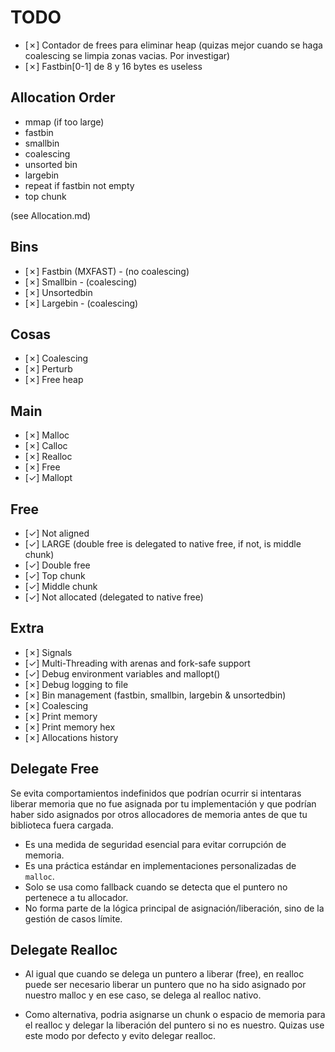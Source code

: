 # TODO

- [✗] Contador de frees para eliminar heap (quizas mejor cuando se haga coalescing se limpia zonas vacias. Por investigar)
- [✗] Fastbin[0-1] de 8 y 16 bytes es useless

## Allocation Order

- mmap (if too large)
- fastbin
- smallbin
- coalescing
- unsorted bin
- largebin
- repeat if fastbin not empty
- top chunk

(see Allocation.md)

## Bins

- [✗] Fastbin (MXFAST) - (no coalescing)
- [✗] Smallbin - (coalescing)
- [✗] Unsortedbin
- [✗] Largebin - (coalescing)

## Cosas

- [✗] Coalescing
- [✗] Perturb
- [✗] Free heap

## Main

- [✗] Malloc
- [✗] Calloc
- [✗] Realloc
- [✗] Free
- [✓] Mallopt

## Free

- [✓] Not aligned
- [✓] LARGE (double free is delegated to native free, if not, is middle chunk)
- [✓] Double free
- [✓] Top chunk
- [✓] Middle chunk
- [✓] Not allocated (delegated to native free)

## Extra

- [✗] Signals
- [✓] Multi-Threading with arenas and fork-safe support
- [✓] Debug environment variables and mallopt()
- [✗] Debug logging to file
- [✗] Bin management (fastbin, smallbin, largebin & unsortedbin)
- [✗] Coalescing
- [✗] Print memory
- [✗] Print memory hex
- [✗] Allocations history

## Delegate Free

Se evita comportamientos indefinidos que podrían ocurrir si intentaras liberar memoria que no fue asignada por tu implementación y que podrían haber sido asignados por otros allocadores de memoria antes de que tu biblioteca fuera cargada.

- Es una medida de seguridad esencial para evitar corrupción de memoria.
- Es una práctica estándar en implementaciones personalizadas de `malloc`.
- Solo se usa como fallback cuando se detecta que el puntero no pertenece a tu allocador.
- No forma parte de la lógica principal de asignación/liberación, sino de la gestión de casos límite.

## Delegate Realloc

- Al igual que cuando se delega un puntero a liberar (free), en realloc puede ser necesario liberar un puntero que no ha sido asignado por nuestro malloc y en ese caso, se delega al realloc nativo.

- Como alternativa, podria asignarse un chunk o espacio de memoria para el realloc y delegar la liberación del puntero si no es nuestro. Quizas use este modo por defecto y evito delegar realloc.
